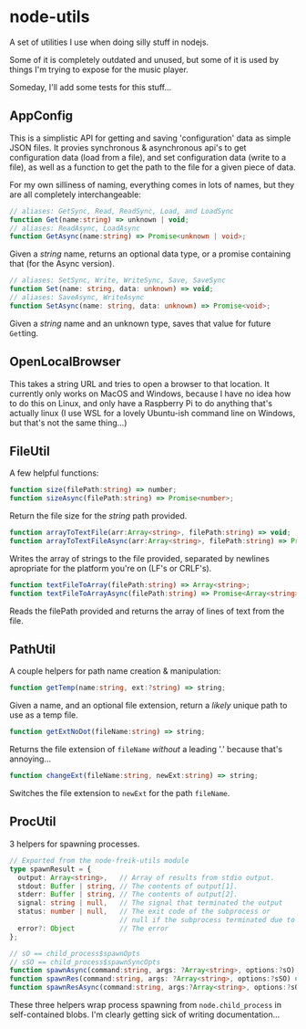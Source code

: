 # node-utils

A set of utilities I use when doing silly stuff in nodejs.

Some of it is completely outdated and unused, but some of it is used by things
I'm trying to expose for the music player.

Someday, I'll add some tests for this stuff...

## AppConfig

This is a simplistic API for getting and saving 'configuration' data as simple
JSON files. It provies synchronous & asynchronous api's to get configuration
data (load from a file), and set configuration data (write to a file), as well
as a function to get the path to the file for a given piece of data.

For my own silliness of naming, everything comes in lots of names, but they are
all completely interchangeable:

```typescript
// aliases: GetSync, Read, ReadSync, Load, and LoadSync
function Get(name:string) => unknown | void;
// aliases: ReadAsync, LoadAsync
function GetAsync(name:string) => Promise<unknown | void>;
```

Given a _string_ name, returns an optional data type, or a promise containing that (for the Async version).

```typescript
// aliases: SetSync, Write, WriteSync, Save, SaveSync
function Set(name: string, data: unknown) => void;
// aliases: SaveAsync, WriteAsync
function SetAsync(name: string, data: unknown) => Promise<void>;
```

Given a _string_ name and an unknown type, saves that value for future
`Get`ting.

## OpenLocalBrowser

This takes a string URL and tries to open a browser to that location. It
currently only works on MacOS and Windows, because I have no idea how to do
this on Linux, and only have a Raspberry Pi to do anything that's actually
linux (I use WSL for a lovely Ubuntu-ish command line on Windows, but that's
not the same thing...)

## FileUtil

A few helpful functions:

```typescript
function size(filePath:string) => number;
function sizeAsync(filePath:string) => Promise<number>;
```

Return the file size for the _string_ path provided.

```typescript
function arrayToTextFile(arr:Array<string>, filePath:string) => void;
function arrayToTextFileAsync(arr:Array<string>, filePath:string) => Promise<void>;
```

Writes the array of strings to the file provided, separated by newlines
apropriate for the platform you're on (LF's or CRLF's).

```typescript
function textFileToArray(filePath:string) => Array<string>;
function textFileToArrayAsync(filePath:string) => Promise<Array<string>>;
```

Reads the filePath provided and returns the array of lines of text from the file.

## PathUtil

A couple helpers for path name creation & manipulation:

```typescript
function getTemp(name:string, ext:?string) => string;
```

Given a name, and an optional file extension, return a _likely_ unique path to use as a temp file.

```typescript
function getExtNoDot(fileName:string) => string;
```

Returns the file extension of `fileName` _without_ a leading '.' because that's annoying...

```typescript
function changeExt(fileName:string, newExt:string) => string;
```

Switches the file extension to `newExt` for the path `fileName`.

## ProcUtil

3 helpers for spawning processes.

```typescript
// Exported from the node-freik-utils module
type spawnResult = {
  output: Array<string>,   // Array of results from stdio output.
  stdout: Buffer | string, // The contents of output[1].
  stderr: Buffer | string, // The contents of output[2].
  signal: string | null,   // The signal that terminated the output
  status: number | null,   // The exit code of the subprocess or
                           // null if the subprocess terminated due to a signal.
  error?: Object           // The error
};

// sO == child_process$spawnOpts
// sSO == child_process$spawnSyncOpts
function spawnAsync(command:string, args: ?Array<string>, options:?sO) => Promise<spawnResult>;
function spawnRes(command:string, args: ?Array<string>, options:?sSO) => boolean;
function spawnResAsync(command:string, args:?Array<string>, options:?sO) => Promise<boolean>;
```

These three helpers wrap process spawning from `node.child_process` in self-contained blobs. I'm clearly getting sick of writing documentation...
